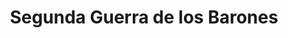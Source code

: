 ﻿---
title: "Segunda Guerra de los Barones"
permalink: periodes_914.html
layout: periode
dataInici: 1264
dataFi: 1267
sidebar: periodes
pares:
  - id: 299
    title: "Islas Británicas"
    dataInici: "(1066)"
    dataFi: "(1500)"

fills:
  - id: 915
    title: "Batalla de Lewes"
    dataInici: "(1264-05-14)"

jocsPrincipals:
  - title: "Simon de Montfort"
    bggId: 4772
    dataInici: 
    dataFi: 

jocsEscenaris:
jocsEpoca:
jocsEpocaEscenaris:
---
